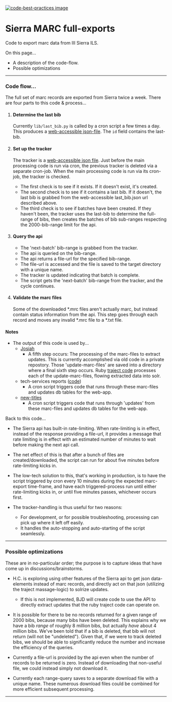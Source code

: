 [![code-best-practices image](https://library.brown.edu/good_code/project_image/sierra-big-exports/)](https://library.brown.edu/good_code/project_info/sierra-big-exports/)


Sierra MARC full-exports
========================

Code to export marc data from III Sierra ILS.

On this page...
- A description of the code-flow.
- Possible optimizations

---


### Code flow...

The full set of marc records are exported from Sierra twice a week. There are four parts to this code & process...

1. #### Determine the last bib

    Currently `lib/last_bib.py` is called by a cron script a few times a day. This produces a [web-accessible json-file](https://library.brown.edu/josiah/sierra_big_exports/last_bib.json). The `id` field contains the last-bib.

2. #### Set up the tracker

    The tracker is a [web-accessible json file](https://library.brown.edu/josiah/sierra_big_exports/tracker.json). Just before the main processing code is run via cron, the previous tracker is deleted via a separate cron-job. When the main processing code is run via its cron-job, the tracker is checked.
    - The first check is to see if it exists. If it doesn't exist, it's created.
    - The second check is to see if it contains a last bib. If it doesn't, the last bib is grabbed from the web-accessible last_bib.json url described above.
    - The third check is to see if batches have been created. If they haven't been, the tracker uses the last-bib to determine the full-range of bibs, then creates the batches of bib sub-ranges respecting the 2000-bib-range limit for the api.

3. #### Query the api

    - The 'next-batch' bib-range is grabbed from the tracker.
    - The api is queried on the bib-range.
    - The api returns a file-url for the specified bib-range.
    - The file-url is accessed and the file is saved to the target directory with a unique name.
    - The tracker is updated indicating that batch is complete.
    - The script gets the 'next-batch' bib-range from the tracker, and the cycle continues.

4. #### Validate the marc files

    Some of the downloaded *.mrc files aren't actually marc, but instead contain status information from the api. This step goes through each record and moves any invalid *.mrc file to a *.txt file.


#### Notes

- The output of this code is used by...
    - [Josiah](https://search.library.brown.edu)
        - A fifth step occurs: The processing of the marc-files to extract updates. This is currently accomplished via old code in a private repostory. Those 'update-marc-files' are saved into a directory where a final sixth step occurs. Ruby [traject code](https://github.com/Brown-University-Library/bul-traject) processes each of the update-marc-files, flowing extracted data into solr.
    - tech-services reports ([code](https://github.com/birkin/ts_reporting_project))
        - A cron script triggers code that runs through these marc-files and updates db tables for the web-app.
    - [new-titles](https://library.brown.edu/titles/)
        - A cron script triggers code that runs through 'updates' from these marc-files and updates db tables for the web-app.

Back to this code...

- The Sierra api has built-in rate-limiting. When rate-limiting is in effect, instead of the response providing a file-url, it provides a message that rate limiting is in effect with an estimated number of minutes to wait before making the next api call.

- The net effect of this is that after a bunch of files are created/downloaded, the script can run for about five minutes before rate-limiting kicks in.

- The low-tech solution to this, that's working in production, is to have the script triggered by cron every 10 minutes during the expected marc-export time-frame, and have each triggered-process run until either rate-limiting kicks in, or until five minutes passes, whichever occurs first.

- The tracker-handling is thus useful for two reasons:
    - For development, or for possible troubleshooting, processing can pick up where it left off easily.
    - It handles the auto-stopping and auto-starting of the script seamlessly.

---


### Possible optimizations

These are in no-particular order; the purpose is to capture ideas that have come up in discussions/brainstorms.

- H.C. is exploring using other features of the Sierra api to get json data-elements instead of marc records, and directly act on that json (utilizing the traject massage-logic) to solrize updates.
    - If this is not implemented, BJD will create code to use the API to directly extract updates that the ruby traject code can operate on.

- It is possible for there to be no records returned for a given range of 2000 bibs, because many bibs have been deleted. This explains why we have a bib _range_ of roughly 8 million bibs, but actually _have_ about 4 million bibs. We've been told that if a bib is deleted, that bib will not return (will not be "undeleted"). Given that, if we were to track deleted bibs, we should be able to significantly reduce the number and increase the efficiency of the queries.

- Currently a file-url is provided by the api even when the number of records to be returned is zero. Instead of downloading that non-useful file, we could instead simply not download it.

- Currently each range-query saves to a separate download file with a unique name. These numerous download files could be combined for more efficient subsequent processing.


---

